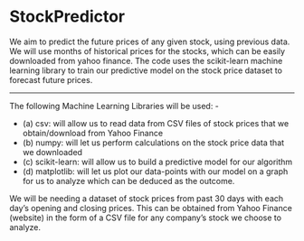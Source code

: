 # StockPredictor

We aim to predict the future prices of any given stock, using previous data. We will use months of historical prices for the stocks, which can be easily downloaded from yahoo finance. The code uses the scikit-learn machine learning library to train our predictive model on the stock price dataset to forecast future prices.

***

The following Machine Learning Libraries will be used: -
* (a) csv: will allow us to read data from CSV files of stock prices that we obtain/download from Yahoo Finance 
* (b) numpy: will let us perform calculations on the stock price data that we downloaded
* (c) scikit-learn: will allow us to build a predictive model for our algorithm 
* (d) matplotlib: will let us plot our data-points with our model on a graph for us to analyze which can be deduced as the outcome.

We will be needing a dataset of stock prices from past 30 days with each day’s opening and closing prices. This can be obtained from Yahoo Finance (website) in the form of a CSV file for any company’s stock we choose to analyze.
